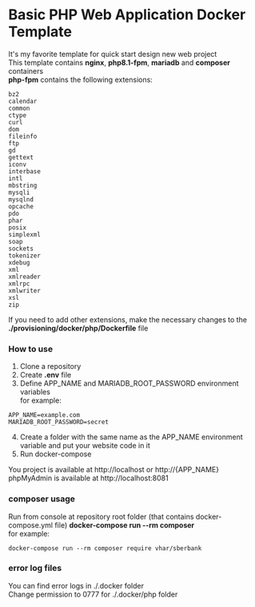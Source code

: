 # Basic PHP Web Application Docker Template #
It's my favorite template for quick start design new web project  
This template contains **nginx**, **php8.1-fpm**, **mariadb** and **composer** containers  
**php-fpm** contains the following extensions:  
```
bz2
calendar
common
ctype
curl
dom
fileinfo
ftp
gd
gettext
iconv
interbase
intl
mbstring
mysqli
mysqlnd
opcache
pdo
phar
posix
simplexml
soap
sockets
tokenizer
xdebug
xml
xmlreader
xmlrpc
xmlwriter
xsl
zip
```
If you need to add other extensions, make the necessary changes to the **./provisioning/docker/php/Dockerfile** file

### How to use ###
1. Clone a repository
2. Create **.env** file
3. Define APP_NAME and MARIADB_ROOT_PASSWORD environment variables  
for example:
```
APP_NAME=example.com
MARIADB_ROOT_PASSWORD=secret
```
4. Create a folder with the same name as the APP_NAME environment variable and put your website code in it
5. Run docker-compose

You project is available at http://localhost or http://{APP_NAME}  
phpMyAdmin is available at http://localhost:8081 

### composer usage ###
Run from console at repository root folder (that contains docker-compose.yml file) **docker-compose run --rm composer <composer command>**  
for example:  
```
docker-compose run --rm composer require vhar/sberbank
```

### error log files ###
You can find error logs in ./.docker folder  
Change permission to 0777 for ./.docker/php folder
